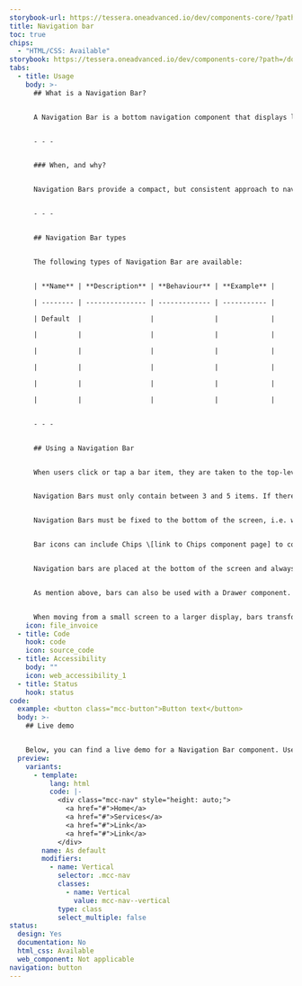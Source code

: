 ```yaml
---
storybook-url: https://tessera.oneadvanced.io/dev/components-core/?path=/docs/html-button--as-default
title: Navigation bar
toc: true
chips:
  - "HTML/CSS: Available"
storybook: https://tessera.oneadvanced.io/dev/components-core/?path=/docs/html-navigation-bar--as-default
tabs:
  - title: Usage
    body: >-
      ## What is a Navigation Bar?


      A Navigation Bar is a bottom navigation component that displays links to primary destinations in an application.


      - - -


      ### When, and why?


      Navigation Bars provide a compact, but consistent approach to navigation. They should be used to provide access to top-level destinations on mobile devices, which need to be accessed from anywhere. On larger screens the bar should transition to a Navigation Rail \[link to Navigation Rail page]. Although a bar can be used in its own, when there is a secondary navigation structure, it should be used in conjunction with a Drawer component \[link to Drawer page] to display secondary destinations or actions.


      - - -


      ## Navigation Bar types


      The following types of Navigation Bar are available:


      | **Name** | **Description** | **Behaviour** | **Example** |

      | -------- | --------------- | ------------- | ----------- |

      | Default  |                 |               |             |

      |          |                 |               |             |

      |          |                 |               |             |

      |          |                 |               |             |

      |          |                 |               |             |

      |          |                 |               |             |


      - - -


      ## Using a Navigation Bar


      When users click or tap a bar item, they are taken to the top-level destination associated with it and that item appears selected. Navigation bar destinations are always represented by icons that indicate the content or the nature of a destination. In addition, they must always include text labels. Icons alone should never be used, as icons may not be universally known and will automatically exclude users that do not known what they mean. Text labels should provide short, meaningful descriptions and provide an alternative way for users to understand an icon’s meaning. Labels should not be truncated and wrapping long labels should be avoided when possible.


      Navigation Bars must only contain between 3 and 5 items. If there are more items, then the fifth item should become a "More" button, which displays a separate menu of the additional items.


      Navigation Bars must be fixed to the bottom of the screen, i.e. when the page content is scrolled, the bar remains visible. Also, they do not scroll or move horizontally.


      Bar icons can include Chips \[link to Chips component page] to convey information about the associated destination, such as a count. When Chips are used in this way, they must be placed centrally, underneath a bar item.


      Navigation bars are placed at the bottom of the screen and always runs horizontally along the bottom of a page.


      As mention above, bars can also be used with a Drawer component. This supports your navigation structure if you have secondary destinations or additional actions. However, a drawer is unnecessary if there are no secondary destinations or actions in your application.


      When moving from a small screen to a larger display, bars transform into a Navigation Rail component, while still providing the same access but in a way that's suitable for larger screens. However, the Navigation Rail and Navigation Bar should not be used together.
    icon: file_invoice
  - title: Code
    hook: code
    icon: source_code
  - title: Accessibility
    body: ""
    icon: web_accessibility_1
  - title: Status
    hook: status
code:
  example: <button class="mcc-button">Button text</button>
  body: >-
    ## Live demo


    Below, you can find a live demo for a Navigation Bar component. Use the drop-down menus and radio buttons to view the different Navigation Bar Types and Variants.
  preview:
    variants:
      - template:
          lang: html
          code: |-
            <div class="mcc-nav" style="height: auto;">
              <a href="#">Home</a>
              <a href="#">Services</a>
              <a href="#">Link</a>
              <a href="#">Link</a>
            </div>
        name: As default
        modifiers:
          - name: Vertical
            selector: .mcc-nav
            classes:
              - name: Vertical
                value: mcc-nav--vertical
            type: class
            select_multiple: false
status:
  design: Yes
  documentation: No
  html_css: Available
  web_component: Not applicable
navigation: button
---
```

